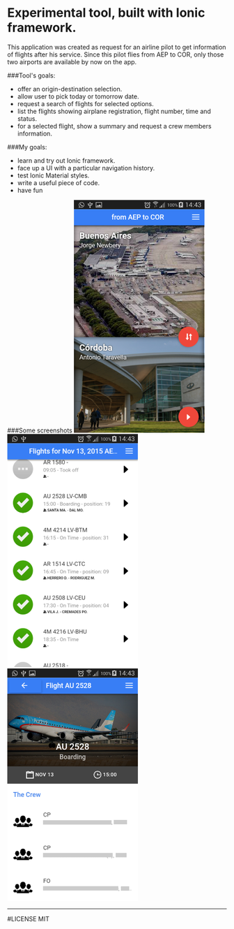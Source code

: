 # Experimental tool, built with Ionic framework.

This application was created as request for an airline pilot to get information of flights after his service.
Since this pilot flies from AEP to COR, only those two airports are available by now on the app.

###Tool's goals:
- offer an origin-destination selection.
- allow user to pick today or tomorrow date.
- request a search of flights for selected options.
- list the flights showing airplane registration, flight number, time and status.
- for a selected flight, show a summary and request a crew members information.

###My goals:
- learn and try out Ionic framework.
- face up a UI with a particular navigation history.
- test Ionic Material styles.
- write a useful piece of code.
- have fun

###Some screenshots
<img src="https://github.com/Cosmitar/Flishup/raw/master/resources/screenshots/Screenshot_route.png" width="300">
<img src="https://github.com/Cosmitar/Flishup/raw/master/resources/screenshots/Screenshot_list.png" width="300">
<img src="https://github.com/Cosmitar/Flishup/raw/master/resources/screenshots/Screenshot_flight.png" width="300">

---
#LICENSE
MIT
